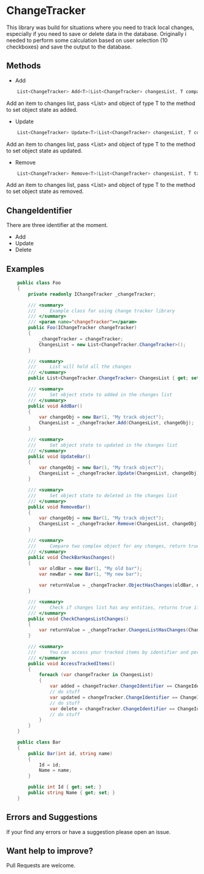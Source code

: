 # ChangeTracker

This library was build for situations where you need to track local changes, especially if you need to save or delete data in the database. Originally i needed to perform some calculation based on user selection (10 checkboxes) and save the output to the database.

## Methods
* Add
```csharp
    List<ChangeTracker> Add<T>(List<ChangeTracker> changesList, T compareObject) where T : class;
```

Add an item to changes list, pass <List<ChangeTracker>> and object of type T to the method to set object state as added.

* Update
```csharp
    List<ChangeTracker> Update<T>(List<ChangeTracker> changesList, T compareObject) where T : class;
```
Add an item to changes list, pass <List<ChangeTracker>> and object of type T to the method to set object state as updated.

* Remove
```csharp
    List<ChangeTracker> Remove<T>(List<ChangeTracker> changesList, T task) where T : class;
```
Add an item to changes list, pass <List<ChangeTracker>> and object of type T to the method to set object state as removed.

## ChangeIdentifier
There are three identifier at the moment. 
* Add
* Update
* Delete

## Examples

```csharp
    public class Foo
    {
        private readonly IChangeTracker _changeTracker; 

        /// <summary>
        ///     Example class for using change tracker library
        /// </summary>
        /// <param name="changeTracker"></param>
        public Foo(IChangeTracker changeTracker)
        {
            _changeTracker = changeTracker;
            ChangesList = new List<ChangeTracker.ChangeTracker>();
        }

        /// <summary>
        ///     List will hold all the changes
        /// </summary>
        public List<ChangeTracker.ChangeTracker> ChangesList { get; set; }

        /// <summary>
        ///     Set object state to added in the changes list
        /// </summary>
        public void AddBar()
        {
            var changeObj = new Bar(1, "My track object");
            ChangesList = _changeTracker.Add(ChangesList, changeObj);
        }

        /// <summary>
        ///     Set object state to updated in the changes list
        /// </summary>
        public void UpdateBar()
        {
            var changeObj = new Bar(1, "My track object");
            ChangesList = _changeTracker.Update(ChangesList, changeObj);
        }

        /// <summary>
        ///     Set object state to deleted in the changes list
        /// </summary>
        public void RemoveBar()
        {
            var changeObj = new Bar(1, "My track object");
            ChangesList = _changeTracker.Remove(ChangesList, changeObj);
        }

        /// <summary>
        ///     Compare two complex object for any changes, return true if changes were detected
        /// </summary>
        public void CheckBarHasChanges()
        {
            var oldBar = new Bar(1, "My old bar");
            var newBar = new Bar(1, "My new bar");

            var returnValue = _changeTracker.ObjectHasChanges(oldBar, newBar);
        }

        /// <summary>
        ///     Check if changes list has any entities, returns true if count > 0
        /// </summary>
        public void CheckChangesListChanges()
        {
            var returnValue = _changeTracker.ChangesListHasChanges(ChangesList);
        }

        /// <summary>
        ///     You can access your tracked items by identifier and perform your operation
        /// </summary>
        public void AccessTrackedItems()
        {
            foreach (var changeTracker in ChangesList)
            {
                var added = changeTracker.ChangeIdentifier == ChangeIdentifier.Add;
                // do stuff
                var updated = changeTracker.ChangeIdentifier == ChangeIdentifier.Update;
                // do stuff
                var delete = changeTracker.ChangeIdentifier == ChangeIdentifier.Delete;
                // do stuff
            }
        }
    }

    public class Bar
    {
        public Bar(int id, string name)
        {
            Id = id;
            Name = name;
        }

        public int Id { get; set; }
        public string Name { get; set; }
    }
```

## Errors and Suggestions
If your find any errors or have a suggestion please open an issue.</br>

## Want help to improve?
Pull Requests are welcome. 
